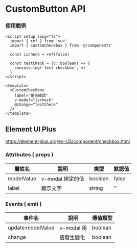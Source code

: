 # CustomButton API
### 使用範例
```vue
<script setup lang="ts">
  import { ref } from 'vue'
  import { CustomCheckbox } from '@/components'

  const ischeck = ref(false)

  const testCheck = (v: boolean) => {
    console.log('test checkbox', v)
  }
</script>

<template>
  <CustomCheckbox
    label="是否確認"
    v-model="ischeck"
    @change="testCheck"
  />
</template>
```
## Element UI Plus
https://element-plus.org/en-US/component/checkbox.html

### Attributes ( props )
| 屬姓名      | 說明             | 类型    | 默認值     |
| ----------- | ---------------- | ------- | --------- |
| modelValue  | v-modal 綁定的值  | boolean | false     |
| label       | 顯示文字          | string  | ''        |

### Events ( emit )
| 事件名            | 說明         | 傳值類型  |
| ----------------- | ------------ | -------- |
| update:modelValue |  v-modal 用  | boolean  |
| change            | 值發生變化    | boolean  |
